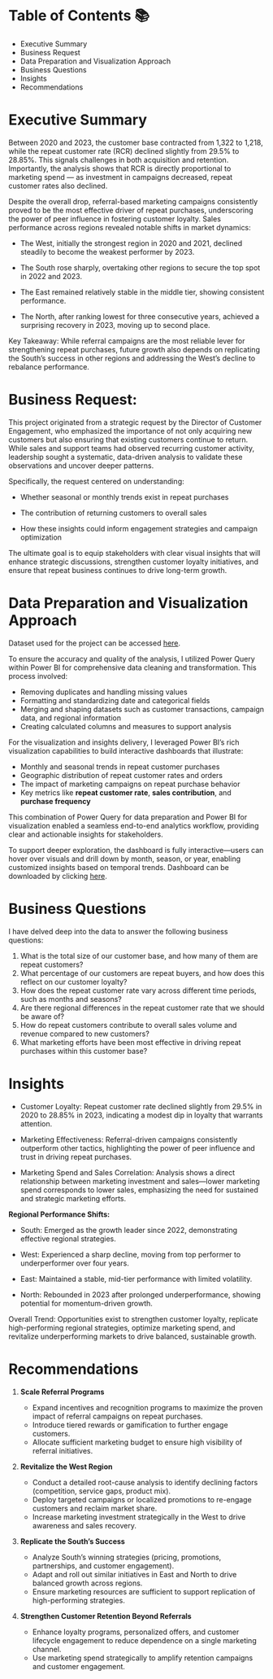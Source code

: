 # Table of Contents 📚
- Executive Summary
- Business Request
- Data Preparation and Visualization Approach
- Business Questions
- Insights
- Recommendations

# Executive Summary

Between 2020 and 2023, the customer base contracted from 1,322 to 1,218, while the repeat customer rate (RCR) declined slightly from 29.5% to 28.85%. This signals challenges in both acquisition and retention. Importantly, the analysis shows that RCR is directly proportional to marketing spend — as investment in campaigns decreased, repeat customer rates also declined.

Despite the overall drop, referral-based marketing campaigns consistently proved to be the most effective driver of repeat purchases, underscoring the power of peer influence in fostering customer loyalty.
Sales performance across regions revealed notable shifts in market dynamics:

- The West, initially the strongest region in 2020 and 2021, declined steadily to become the weakest performer by 2023.

- The South rose sharply, overtaking other regions to secure the top spot in 2022 and 2023.

- The East remained relatively stable in the middle tier, showing consistent performance.

- The North, after ranking lowest for three consecutive years, achieved a surprising recovery in 2023, moving up to second place.

Key Takeaway: While referral campaigns are the most reliable lever for strengthening repeat purchases, future growth also depends on replicating the South’s success in other regions and addressing the West’s decline to rebalance performance.

# Business Request:
This project originated from a strategic request by the Director of Customer Engagement, who emphasized the importance of not only acquiring new customers but also ensuring that existing customers continue to return. While sales and support teams had observed recurring customer activity, leadership sought a systematic, data-driven analysis to validate these observations and uncover deeper patterns.

Specifically, the request centered on understanding:

- Whether seasonal or monthly trends exist in repeat purchases

- The contribution of returning customers to overall sales

- How these insights could inform engagement strategies and campaign optimization

The ultimate goal is to equip stakeholders with clear visual insights that will enhance strategic discussions, strengthen customer loyalty initiatives, and ensure that repeat business continues to drive long-term growth.

# Data Preparation and Visualization Approach
Dataset used for the project can be accessed [here](https://github.com/sindhujasankararaman/Repeat-Customer-Rate-Analysis-using-Power-BI/blob/main/repeat_customer_rate_data.csv).

To ensure the accuracy and quality of the analysis, I utilized Power Query within Power BI for comprehensive data cleaning and transformation. This process involved:

- Removing duplicates and handling missing values  
- Formatting and standardizing date and categorical fields  
- Merging and shaping datasets such as customer transactions, campaign data, and regional information  
- Creating calculated columns and measures to support analysis  

For the visualization and insights delivery, I leveraged Power BI’s rich visualization capabilities to build interactive dashboards that illustrate:

- Monthly and seasonal trends in repeat customer purchases  
- Geographic distribution of repeat customer rates and orders  
- The impact of marketing campaigns on repeat purchase behavior  
- Key metrics like **repeat customer rate**, **sales contribution**, and **purchase frequency**

This combination of Power Query for data preparation and Power BI for visualization enabled a seamless end-to-end analytics workflow, providing clear and actionable insights for stakeholders.

To support deeper exploration, the dashboard is fully interactive—users can hover over visuals and drill down by month, season, or year, enabling customized insights based on temporal trends.
                  Dashboard can be downloaded by clicking [here](https://github.com/sindhujasankararaman/Repeat-Customer-Rate-Analysis-using-Power-BI/blob/main/Repeat%20Customer%20Rate%20(Finished).pbix).

# Business Questions
I have delved deep into the data to answer the following business questions:

1. What is the total size of our customer base, and how many of them are repeat customers?  
2. What percentage of our customers are repeat buyers, and how does this reflect on our customer loyalty?  
3. How does the repeat customer rate vary across different time periods, such as months and seasons?  
4. Are there regional differences in the repeat customer rate that we should be aware of?  
5. How do repeat customers contribute to overall sales volume and revenue compared to new customers?  
6. What marketing efforts have been most effective in driving repeat purchases within this customer base?

# Insights

- Customer Loyalty: Repeat customer rate declined slightly from 29.5% in 2020 to 28.85% in 2023, indicating a modest dip in loyalty that warrants attention.

- Marketing Effectiveness: Referral-driven campaigns consistently outperform other tactics, highlighting the power of peer influence and trust in driving repeat purchases.

- Marketing Spend and Sales Correlation: Analysis shows a direct relationship between marketing investment and sales—lower marketing spend corresponds to lower sales, emphasizing the need for sustained and strategic marketing efforts.

**Regional Performance Shifts:**

- South: Emerged as the growth leader since 2022, demonstrating effective regional strategies.

- West: Experienced a sharp decline, moving from top performer to underperformer over four years.

- East: Maintained a stable, mid-tier performance with limited volatility.

- North: Rebounded in 2023 after prolonged underperformance, showing potential for momentum-driven growth.

Overall Trend: Opportunities exist to strengthen customer loyalty, replicate high-performing regional strategies, optimize marketing spend, and revitalize underperforming markets to drive balanced, sustainable growth.

# Recommendations
1. **Scale Referral Programs**
   - Expand incentives and recognition programs to maximize the proven impact of referral campaigns on repeat purchases.
   - Introduce tiered rewards or gamification to further engage customers.
   - Allocate sufficient marketing budget to ensure high visibility of referral initiatives.

2. **Revitalize the West Region**
   - Conduct a detailed root-cause analysis to identify declining factors (competition, service gaps, product mix).
   - Deploy targeted campaigns or localized promotions to re-engage customers and reclaim market share.
   - Increase marketing investment strategically in the West to drive awareness and sales recovery.

3. **Replicate the South’s Success**
   - Analyze South’s winning strategies (pricing, promotions, partnerships, and customer engagement).
   - Adapt and roll out similar initiatives in East and North to drive balanced growth across regions.
   - Ensure marketing resources are sufficient to support replication of high-performing strategies.

4. **Strengthen Customer Retention Beyond Referrals**
   - Enhance loyalty programs, personalized offers, and customer lifecycle engagement to reduce dependence on a single marketing channel.
   - Use marketing spend strategically to amplify retention campaigns and customer engagement.



